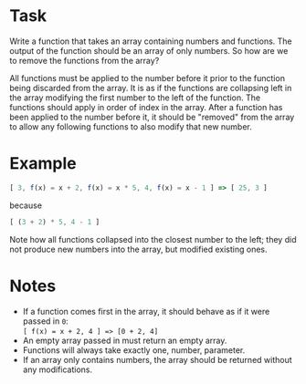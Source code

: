 # Task

Write a function that takes an array containing numbers and functions. The output of the function should be an array of only numbers. So how are we to remove the functions from the array?

All functions must be applied to the number before it prior to the function being discarded from the array. It is as if the functions are collapsing left in the array modifying the first number to the left of the function. The functions should apply in order of index in the array. After a function has been applied to the number before it, it should be "removed" from the array to allow any following functions to also modify that new number.

# Example

```javascript
[ 3, f(x) = x + 2, f(x) = x * 5, 4, f(x) = x - 1 ] => [ 25, 3 ]
```

because

```javascript
[ (3 + 2) * 5, 4 - 1 ]
```

Note how all functions collapsed into the closest number to the left; they did not produce new numbers into the array, but modified existing ones.


# Notes

- If a function comes first in the array, it should behave as if it were passed in `0`:  
  `[ f(x) = x + 2, 4 ] => [0 + 2, 4]`
- An empty array passed in must return an empty array.
- Functions will always take exactly one, number, parameter.
- If an array only contains numbers, the array should be returned without any modifications.